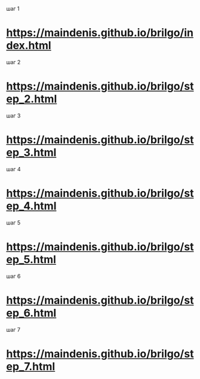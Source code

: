 шаг 1
# https://maindenis.github.io/brilgo/index.html
шаг 2
# https://maindenis.github.io/brilgo/step_2.html
шаг 3
# https://maindenis.github.io/brilgo/step_3.html
шаг 4
# https://maindenis.github.io/brilgo/step_4.html
шаг 5
# https://maindenis.github.io/brilgo/step_5.html
шаг 6
# https://maindenis.github.io/brilgo/step_6.html
шаг 7
# https://maindenis.github.io/brilgo/step_7.html